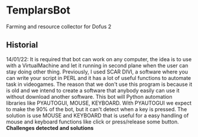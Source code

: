 # TemplarsBot
Farming and resource collector for Dofus 2

## Historial
14/01/22: It is required that bot can work on any computer, the idea is to use with a VirtualMachine and let it running in second plane when the user can stay doing other thing.
Previously, I used SCAR DIVI, a software where you can write your script in PERL and it has a lot of useful functions to automate task in videogames. The reason that we don't use this program is because it is old and we intend to create a software that anybody easily can use it without download another software.
This bot will Python automation libraries like PYAUTOGUI, MOUSE, KEYBOARD. With PYAUTOGUI we expect to make the 90% of the bot, but it can't detect when a key is pressed. The solution is use MOUSE and KEYBOARD that is useful for a easy handling of mouse and keyboard functions like click or press/release some button.
**Challenges detected and solutions**

